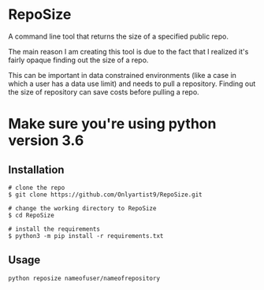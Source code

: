 # RepoSize
A command line tool that returns the size of a specified public repo.

The main reason I am creating this tool is due to the fact that I realized it's fairly opaque finding out the size of a repo. 

This can be important in data constrained environments (like a case in which a user has a data use limit) and needs to pull a repository. Finding out the size of repository can save costs before pulling a repo.

# Make sure you're using python version 3.6

## Installation

```console
# clone the repo
$ git clone https://github.com/Onlyartist9/RepoSize.git

# change the working directory to RepoSize
$ cd RepoSize

# install the requirements
$ python3 -m pip install -r requirements.txt
```

## Usage
```console
python reposize nameofuser/nameofrepository
```
